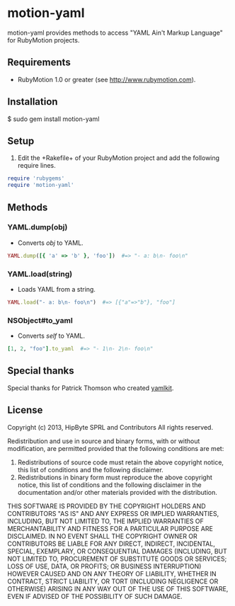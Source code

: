 # motion-yaml

motion-yaml provides methods to access "YAML Ain't Markup Language" for RubyMotion projects.

## Requirements

- RubyMotion 1.0 or greater (see http://www.rubymotion.com).

## Installation

  $ sudo gem install motion-yaml

## Setup

1. Edit the +Rakefile+ of your RubyMotion project and add the following require lines.

```ruby
require 'rubygems'
require 'motion-yaml'
```

## Methods

### YAML.dump(obj)

- Converts _obj_ to YAML.

```ruby
YAML.dump([{ 'a' => 'b' }, 'foo'])  #=> "- a: b\n- foo\n"
```

### YAML.load(string)

- Loads YAML from a string.

```ruby
YAML.load("- a: b\n- foo\n")  #=> [{"a"=>"b"}, "foo"]
```

### NSObject#to_yaml

- Converts _self_ to YAML.

```ruby
[1, 2, "foo"].to_yaml  #=> "- 1\n- 2\n- foo\n"
```

## Special thanks

Special thanks for Patrick Thomson who created [yamlkit](https://github.com/patrickt/yamlkit).

## License

Copyright (c) 2013, HipByte SPRL and Contributors
All rights reserved.

Redistribution and use in source and binary forms, with or without
modification, are permitted provided that the following conditions are met:

1. Redistributions of source code must retain the above copyright notice, this
   list of conditions and the following disclaimer.
2. Redistributions in binary form must reproduce the above copyright notice,
   this list of conditions and the following disclaimer in the documentation
   and/or other materials provided with the distribution.

THIS SOFTWARE IS PROVIDED BY THE COPYRIGHT HOLDERS AND CONTRIBUTORS "AS IS" AND
ANY EXPRESS OR IMPLIED WARRANTIES, INCLUDING, BUT NOT LIMITED TO, THE IMPLIED
WARRANTIES OF MERCHANTABILITY AND FITNESS FOR A PARTICULAR PURPOSE ARE
DISCLAIMED. IN NO EVENT SHALL THE COPYRIGHT OWNER OR CONTRIBUTORS BE LIABLE FOR
ANY DIRECT, INDIRECT, INCIDENTAL, SPECIAL, EXEMPLARY, OR CONSEQUENTIAL DAMAGES
(INCLUDING, BUT NOT LIMITED TO, PROCUREMENT OF SUBSTITUTE GOODS OR SERVICES;
LOSS OF USE, DATA, OR PROFITS; OR BUSINESS INTERRUPTION) HOWEVER CAUSED AND
ON ANY THEORY OF LIABILITY, WHETHER IN CONTRACT, STRICT LIABILITY, OR TORT
(INCLUDING NEGLIGENCE OR OTHERWISE) ARISING IN ANY WAY OUT OF THE USE OF THIS
SOFTWARE, EVEN IF ADVISED OF THE POSSIBILITY OF SUCH DAMAGE.
